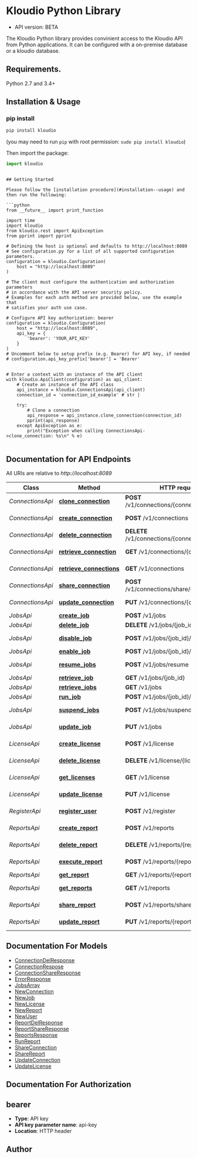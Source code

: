 # Kloudio Python Library

- API version: BETA

The Kloudio Python library provides convinient access to the Kloudio API from Python applications. It can be configured with a on-premise database or a kloudio database.

## Requirements.

Python 2.7 and 3.4+

## Installation & Usage
### pip install

```sh
pip install kloudio
```
(you may need to run `pip` with root permission: `sudo pip install kloudio`)

Then import the package:
```python
import kloudio
```

```

## Getting Started

Please follow the [installation procedure](#installation--usage) and then run the following:

```python
from __future__ import print_function

import time
import kloudio
from kloudio.rest import ApiException
from pprint import pprint

# Defining the host is optional and defaults to http://localhost:8089
# See configuration.py for a list of all supported configuration parameters.
configuration = kloudio.Configuration(
    host = "http://localhost:8089"
)

# The client must configure the authentication and authorization parameters
# in accordance with the API server security policy.
# Examples for each auth method are provided below, use the example that
# satisfies your auth use case.

# Configure API key authorization: bearer
configuration = kloudio.Configuration(
    host = "http://localhost:8089",
    api_key = {
        'bearer': 'YOUR_API_KEY'
    }
)
# Uncomment below to setup prefix (e.g. Bearer) for API key, if needed
# configuration.api_key_prefix['bearer'] = 'Bearer'


# Enter a context with an instance of the API client
with kloudio.ApiClient(configuration) as api_client:
    # Create an instance of the API class
    api_instance = kloudio.ConnectionsApi(api_client)
    connection_id = 'connection_id_example' # str | 

    try:
        # Clone a connection
        api_response = api_instance.clone_connection(connection_id)
        pprint(api_response)
    except ApiException as e:
        print("Exception when calling ConnectionsApi->clone_connection: %s\n" % e)
    
```

## Documentation for API Endpoints

All URIs are relative to *http://localhost:8089*

Class | Method | HTTP request | Description
------------ | ------------- | ------------- | -------------
*ConnectionsApi* | [**clone_connection**](docs/ConnectionsApi.md#clone_connection) | **POST** /v1/connections/{connection_id} | Clone a connection
*ConnectionsApi* | [**create_connection**](docs/ConnectionsApi.md#create_connection) | **POST** /v1/connections | Create a connection
*ConnectionsApi* | [**delete_connection**](docs/ConnectionsApi.md#delete_connection) | **DELETE** /v1/connections/{connection_id} | Delete a connection
*ConnectionsApi* | [**retrieve_connection**](docs/ConnectionsApi.md#retrieve_connection) | **GET** /v1/connections/{connection_id} | Get a connection
*ConnectionsApi* | [**retrieve_connections**](docs/ConnectionsApi.md#retrieve_connections) | **GET** /v1/connections | Get all connections
*ConnectionsApi* | [**share_connection**](docs/ConnectionsApi.md#share_connection) | **POST** /v1/connections/share/{connection_id} | Share a connection
*ConnectionsApi* | [**update_connection**](docs/ConnectionsApi.md#update_connection) | **PUT** /v1/connections/{connection_id} | Update a connection
*JobsApi* | [**create_job**](docs/JobsApi.md#create_job) | **POST** /v1/jobs | Create a job
*JobsApi* | [**delete_job**](docs/JobsApi.md#delete_job) | **DELETE** /v1/jobs/{job_id} | Delete a job
*JobsApi* | [**disable_job**](docs/JobsApi.md#disable_job) | **POST** /v1/jobs/{job_id}/disable | Disable a job
*JobsApi* | [**enable_job**](docs/JobsApi.md#enable_job) | **POST** /v1/jobs/{job_id}/enable | Enable a job
*JobsApi* | [**resume_jobs**](docs/JobsApi.md#resume_jobs) | **POST** /v1/jobs/resume | Resume jobs
*JobsApi* | [**retrieve_job**](docs/JobsApi.md#retrieve_job) | **GET** /v1/jobs/{job_id} | Get a job
*JobsApi* | [**retrieve_jobs**](docs/JobsApi.md#retrieve_jobs) | **GET** /v1/jobs | Get all jobs
*JobsApi* | [**run_job**](docs/JobsApi.md#run_job) | **POST** /v1/jobs/{job_id}/run | Run a job
*JobsApi* | [**suspend_jobs**](docs/JobsApi.md#suspend_jobs) | **POST** /v1/jobs/suspend | Suspend jobs
*JobsApi* | [**update_job**](docs/JobsApi.md#update_job) | **PUT** /v1/jobs | Update a job
*LicenseApi* | [**create_license**](docs/LicenseApi.md#create_license) | **POST** /v1/license | Create a license
*LicenseApi* | [**delete_license**](docs/LicenseApi.md#delete_license) | **DELETE** /v1/license/{license_id} | Delete a license
*LicenseApi* | [**get_licenses**](docs/LicenseApi.md#get_licenses) | **GET** /v1/license | Get all licenses
*LicenseApi* | [**update_license**](docs/LicenseApi.md#update_license) | **PUT** /v1/license | Update a license
*RegisterApi* | [**register_user**](docs/RegisterApi.md#register_user) | **POST** /v1/register | Register a user
*ReportsApi* | [**create_report**](docs/ReportsApi.md#create_report) | **POST** /v1/reports | Create a report
*ReportsApi* | [**delete_report**](docs/ReportsApi.md#delete_report) | **DELETE** /v1/reports/{report_id} | Delete a report
*ReportsApi* | [**execute_report**](docs/ReportsApi.md#execute_report) | **POST** /v1/reports/{report_id}/execute | Execute a report
*ReportsApi* | [**get_report**](docs/ReportsApi.md#get_report) | **GET** /v1/reports/{report_id} | Get a report
*ReportsApi* | [**get_reports**](docs/ReportsApi.md#get_reports) | **GET** /v1/reports | Get all report
*ReportsApi* | [**share_report**](docs/ReportsApi.md#share_report) | **POST** /v1/reports/share/{report_id} | Share a report
*ReportsApi* | [**update_report**](docs/ReportsApi.md#update_report) | **PUT** /v1/reports/{report_id} | Update a report


## Documentation For Models

 - [ConnectionDelResponse](docs/ConnectionDelResponse.md)
 - [ConnectionRespose](docs/ConnectionRespose.md)
 - [ConnectionShareResponse](docs/ConnectionShareResponse.md)
 - [ErrorResponse](docs/ErrorResponse.md)
 - [JobsArray](docs/JobsArray.md)
 - [NewConnection](docs/NewConnection.md)
 - [NewJob](docs/NewJob.md)
 - [NewLicense](docs/NewLicense.md)
 - [NewReport](docs/NewReport.md)
 - [NewUser](docs/NewUser.md)
 - [ReportDelResponse](docs/ReportDelResponse.md)
 - [ReportShareResponse](docs/ReportShareResponse.md)
 - [ReportsResponse](docs/ReportsResponse.md)
 - [RunReport](docs/RunReport.md)
 - [ShareConnection](docs/ShareConnection.md)
 - [ShareReport](docs/ShareReport.md)
 - [UpdateConnection](docs/UpdateConnection.md)
 - [UpdateLicense](docs/UpdateLicense.md)


## Documentation For Authorization


## bearer

- **Type**: API key
- **API key parameter name**: api-key
- **Location**: HTTP header


## Author




